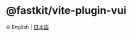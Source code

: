 # @fastkit/vite-plugin-vui

🌐 English | [日本語](https://github.com/dadajam4/fastkit/blob/main/packages/vite-plugin-vui/README-ja.md)

